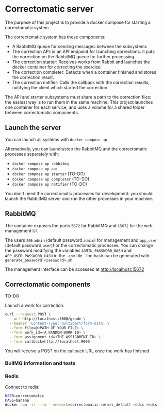 # Correctomatic server

The purpose of this project is to provide a docker compose for starting a correctomatic system.

The correctomatic system has these components:
- A RabbitMQ queue for sending messages between the subsystems
- The correction API: is an API endpoint for launching corrections. It puts the correction on the RabbitMQ queue for further processing.
- The correction starter: Receives works from Rabbit and launches the docker container for correcting the exercise.
- The correction completer: Detects when a container finished and stores the correction result.
- The correction notifier: Calls the callback with the correction results, notifying the client which started the correction.

The API and starter subsystems must share a path to the correction files: the easiest way is to run them in the same machine. This project launches one container for each service, and uses a volume for a shared folder between correctomatic components.

## Launch the server

You can launch all systems with `docker compose up`

Alternatively, you can launch/stop the RabbitMQ and the correctomatic processes separately with:
- `docker compose up rabbitmq`
- `docker compose up api`
- `docker compose up starter` (TO-DO)
- `docker compose up completer` (TO-DO)
- `docker compose up notifier` (TO-DO)

You don't need the correctomatic processes for development: you should launch the RabbitMQ server and run the other processes in your machine.

## RabbitMQ
The container exposes the ports `5672` for RabbitMQ and `15672` for the web management UI.

The users are `admin` (default password `admin`) for management and `app_user` (default password `user`)f or the correctomatic processes. You can change the password modifying the variables `ADMIN_PASSWORD_HASH` and `APP_USER_PASSWORD_HASH` in the `.env` file. The hash can be generated with `generate_password <password>.sh`

The management interface can be accessed at [http://localhost:15672](http://localhost:15672)

## Correctomatic components

TO-DO

Launch a work for correction:

```bash
curl --request POST \
  --url http://localhost:3000/grade \
  --header 'Content-Type: multipart/form-data' \
  --form file=@<PATH OF YOUR FILE> \
  --form work_id=<A RANDOM WORK ID> \
  --form assignment_id=<THE ASSIGNMENT ID> \
  --form callback=http://localhost:9000
```
You will receive a POST on the callback URL once the work has finished




### BullMQ information and tests



### Redis

Connect to redis:
```sh
USER=correctomatic
PASS=banana
docker run -it --rm --network=correctomatic-server_default redis redis-cli -u redis://$USER:$PASS@redis -p 6379
```


